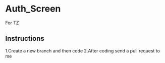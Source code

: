 # Auth_Screen
 For TZ 
## Instructions
1.Create a new branch and then code
2.After coding send a pull request to me
